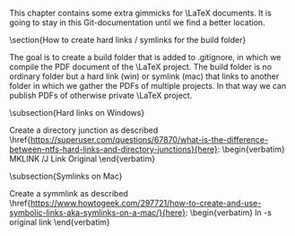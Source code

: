 This chapter contains some extra gimmicks for \LaTeX documents. It is going to stay in this Git-documentation until we find a better location.

\section{How to create hard links / symlinks for the build folder}

The goal is to create a build folder that is added to .gitignore, in which we compile the PDF document of the  \LaTeX project. The build folder is no ordinary folder but a hard link (win) or symlink (mac) that links to another folder in which we gather the PDFs of multiple projects. In that way we can publish PDFs of otherwise private \LaTeX project.

\subsection{Hard links on Windows}

Create a directory junction as described \href{https://superuser.com/questions/67870/what-is-the-difference-between-ntfs-hard-links-and-directory-junctions}{here}:
\begin{verbatim}
MKLINK /J Link Original
\end{verbatim}

\subsection{Symlinks on Mac}

Create a symmlink as described \href{https://www.howtogeek.com/297721/how-to-create-and-use-symbolic-links-aka-symlinks-on-a-mac/}{here}:
\begin{verbatim}
ln -s original link
\end{verbatim}